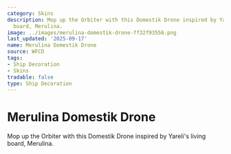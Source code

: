 ```yaml
---
category: Skins
description: Mop up the Orbiter with this Domestik Drone inspired by Yareli's living
  board, Merulina.
image: ../images/merulina-domestik-drone-ff32f93556.png
last_updated: '2025-09-17'
name: Merulina Domestik Drone
source: WFCD
tags:
- Ship Decoration
- Skins
tradable: false
type: Ship Decoration
---
```


# Merulina Domestik Drone

Mop up the Orbiter with this Domestik Drone inspired by Yareli's living board, Merulina.

